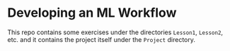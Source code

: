 # Developing an ML Workflow
This repo contains some exercises under the directories `Lesson1`, `Lesson2`, etc. and it contains the project itself under the `Project` directory.

